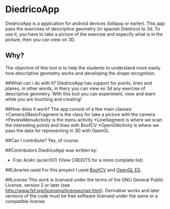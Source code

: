 # DiedricoApp
DiedricoApp is a application for android devices (lollipop or earler). This app pass the exercises of descriptive geometry (in spanish Diedrico) to 3d. To use it, you have to take a picture of the exercise and especify what is in the picture, then you can view on 3D.

## Why?
The objective of this tool is to help the students to understand more easily how descriptive geometry works and developing the 	shape recognition.

##What can i do with it?
DiedricoApp has support for points, lines and planes, in other words, in thery you can view en 3d any exercise of descriptive geometry.
With this tool you can experiment, view and learn while you are touching and creating!

##How does it work?
The app consist of a few main classes:
  *Camera2BasicFragment is the class for take a picture with the camera
  *PeviewMenuActivity is the menu activity
  *LineSegment is where we scan the interesting points and lines with BoofCV
  *OpenGlActivity is where we pass the data for representing in 3D with OpenGL

##Can I contribute?
Yes, of course.

##Contributors
DiedricoApp was written by:
* Fran Acién (acien101)
(View CREDITS for a more complete list)

##Libraries used
For this proyect I used [BoofCV](https://github.com/lessthanoptimal/BoofCV) and [OpenGL ES](http://developer.android.com/intl/es/guide/topics/graphics/opengl.html).

##License
This work is licensed under the terms of the GNU General Public License, version 2 or later (see
http://www.fsf.org/licensing/licenses/gpl.html). Derivative works and later
versions of the code must be free software licensed under the same or a
compatible license.
